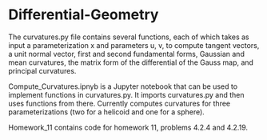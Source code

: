 # Differential-Geometry

The curvatures.py file contains several functions, each of which takes as input a parameterization x and parameters u, v, to compute tangent vectors, a unit normal vector, first and second fundamental forms, Gaussian and mean curvatures, the matrix form of the differential of the Gauss map, and principal curvatures.
   
Compute_Curvatures.ipnyb is a Jupyter notebook that can be used to implement functions in curvatures.py.
It imports curvatures.py and then uses functions from there.
Currently computes curvatures for three parameterizations (two for a helicoid and one for a sphere).

Homework_11 contains code for homework 11, problems 4.2.4 and 4.2.19.
